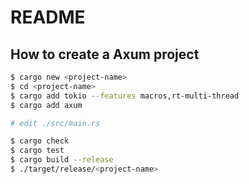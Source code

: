 # README

## How to create a Axum project

```bash
$ cargo new <project-name>
$ cd <project-name>
$ cargo add tokio --features macros,rt-multi-thread
$ cargo add axum

# edit ./src/main.rs

$ cargo check
$ cargo test
$ cargo build --release
$ ./target/release/<project-name>
```
